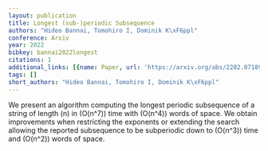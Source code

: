 ```yaml
---
layout: publication
title: Longest (sub-)periodic Subsequence
authors: "Hideo Bannai, Tomohiro I, Dominik K\xF6ppl"
conference: Arxiv
year: 2022
bibkey: bannai2022longest
citations: 1
additional_links: [{name: Paper, url: 'https://arxiv.org/abs/2202.07189'}]
tags: []
short_authors: "Hideo Bannai, Tomohiro I, Dominik K\xF6ppl"
---
```

We present an algorithm computing the longest periodic subsequence of a
string of length \(n\) in \(O(n^7)\) time with \(O(n^4)\) words of space. We obtain
improvements when restricting the exponents or extending the search allowing
the reported subsequence to be subperiodic down to \(O(n^3)\) time and \(O(n^2)\)
words of space.